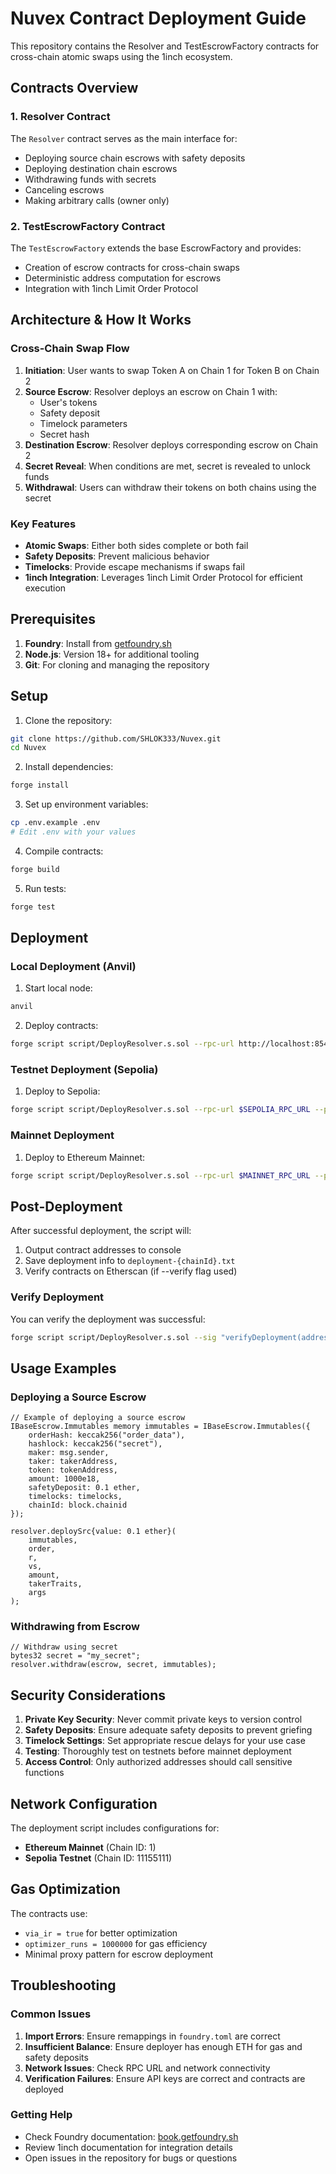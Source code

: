 # Nuvex Contract Deployment Guide

This repository contains the Resolver and TestEscrowFactory contracts for cross-chain atomic swaps using the 1inch ecosystem.

## Contracts Overview

### 1. Resolver Contract
The `Resolver` contract serves as the main interface for:
- Deploying source chain escrows with safety deposits
- Deploying destination chain escrows
- Withdrawing funds with secrets
- Canceling escrows
- Making arbitrary calls (owner only)

### 2. TestEscrowFactory Contract
The `TestEscrowFactory` extends the base EscrowFactory and provides:
- Creation of escrow contracts for cross-chain swaps
- Deterministic address computation for escrows
- Integration with 1inch Limit Order Protocol

## Architecture & How It Works

### Cross-Chain Swap Flow

1. **Initiation**: User wants to swap Token A on Chain 1 for Token B on Chain 2
2. **Source Escrow**: Resolver deploys an escrow on Chain 1 with:
   - User's tokens
   - Safety deposit
   - Timelock parameters
   - Secret hash
3. **Destination Escrow**: Resolver deploys corresponding escrow on Chain 2
4. **Secret Reveal**: When conditions are met, secret is revealed to unlock funds
5. **Withdrawal**: Users can withdraw their tokens on both chains using the secret

### Key Features

- **Atomic Swaps**: Either both sides complete or both fail
- **Safety Deposits**: Prevent malicious behavior
- **Timelocks**: Provide escape mechanisms if swaps fail
- **1inch Integration**: Leverages 1inch Limit Order Protocol for efficient execution

## Prerequisites

1. **Foundry**: Install from [getfoundry.sh](https://getfoundry.sh/)
2. **Node.js**: Version 18+ for additional tooling
3. **Git**: For cloning and managing the repository

## Setup

1. Clone the repository:
```bash
git clone https://github.com/SHLOK333/Nuvex.git
cd Nuvex
```

2. Install dependencies:
```bash
forge install
```

3. Set up environment variables:
```bash
cp .env.example .env
# Edit .env with your values
```

4. Compile contracts:
```bash
forge build
```

5. Run tests:
```bash
forge test
```

## Deployment

### Local Deployment (Anvil)

1. Start local node:
```bash
anvil
```

2. Deploy contracts:
```bash
forge script script/DeployResolver.s.sol --rpc-url http://localhost:8545 --private-key 0xac0974bec39a17e36ba4a6b4d238ff944bacb478cbed5efcae784d7bf4f2ff80 --broadcast
```

### Testnet Deployment (Sepolia)

1. Deploy to Sepolia:
```bash
forge script script/DeployResolver.s.sol --rpc-url $SEPOLIA_RPC_URL --private-key $PRIVATE_KEY --broadcast --verify
```

### Mainnet Deployment

1. Deploy to Ethereum Mainnet:
```bash
forge script script/DeployResolver.s.sol --rpc-url $MAINNET_RPC_URL --private-key $PRIVATE_KEY --broadcast --verify
```

## Post-Deployment

After successful deployment, the script will:
1. Output contract addresses to console
2. Save deployment info to `deployment-{chainId}.txt`
3. Verify contracts on Etherscan (if --verify flag used)

### Verify Deployment

You can verify the deployment was successful:
```bash
forge script script/DeployResolver.s.sol --sig "verifyDeployment(address,address)" <escrow_factory_address> <resolver_address> --rpc-url <rpc_url>
```

## Usage Examples

### Deploying a Source Escrow

```solidity
// Example of deploying a source escrow
IBaseEscrow.Immutables memory immutables = IBaseEscrow.Immutables({
    orderHash: keccak256("order_data"),
    hashlock: keccak256("secret"),
    maker: msg.sender,
    taker: takerAddress,
    token: tokenAddress,
    amount: 1000e18,
    safetyDeposit: 0.1 ether,
    timelocks: timelocks,
    chainId: block.chainid
});

resolver.deploySrc{value: 0.1 ether}(
    immutables,
    order,
    r,
    vs,
    amount,
    takerTraits,
    args
);
```

### Withdrawing from Escrow

```solidity
// Withdraw using secret
bytes32 secret = "my_secret";
resolver.withdraw(escrow, secret, immutables);
```

## Security Considerations

1. **Private Key Security**: Never commit private keys to version control
2. **Safety Deposits**: Ensure adequate safety deposits to prevent griefing
3. **Timelock Settings**: Set appropriate rescue delays for your use case
4. **Testing**: Thoroughly test on testnets before mainnet deployment
5. **Access Control**: Only authorized addresses should call sensitive functions

## Network Configuration

The deployment script includes configurations for:
- **Ethereum Mainnet** (Chain ID: 1)
- **Sepolia Testnet** (Chain ID: 11155111)

## Gas Optimization

The contracts use:
- `via_ir = true` for better optimization
- `optimizer_runs = 1000000` for gas efficiency
- Minimal proxy pattern for escrow deployment

## Troubleshooting

### Common Issues

1. **Import Errors**: Ensure remappings in `foundry.toml` are correct
2. **Insufficient Balance**: Ensure deployer has enough ETH for gas and safety deposits
3. **Network Issues**: Check RPC URL and network connectivity
4. **Verification Failures**: Ensure API keys are correct and contracts are deployed

### Getting Help

- Check Foundry documentation: [book.getfoundry.sh](https://book.getfoundry.sh/)
- Review 1inch documentation for integration details
- Open issues in the repository for bugs or questions

